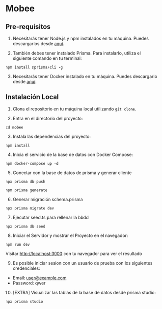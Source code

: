 # Mobee

## Pre-requisitos

1. Necesitarás tener Node.js y npm instalados en tu máquina. Puedes descargarlos desde [aquí](https://nodejs.org/es/).

2. También debes tener instalado Prisma. Para instalarlo, utiliza el siguiente comando en tu terminal:

`npm install @prisma/cli -g`

3. Necesitarás tener Docker instalado en tu máquina. Puedes descargarlo desde [aquí](https://www.docker.com/products/docker-desktop).

## Instalación Local

1. Clona el repositorio en tu máquina local utilizando `git clone`.

2. Entra en el directorio del proyecto:

`cd mobee`

3. Instala las dependencias del proyecto:

`npm install`

4. Inicia el servicio de la base de datos con Docker Compose:

`npm docker-compose up -d`

5. Conectar con la base de datos de prisma y generar cliente

`npx prisma db push`

`npm prisma generate`

6. Generar migración schema.prisma

`npx prisma migrate dev`

7. Ejecutar seed.ts para rellenar la bbdd

`npx prisma db seed`

8. Iniciar el Servidor y mostrar el Proyecto en el navegador:

`npm run dev`

Visitar [http://localhost:3000](http://localhost:3000) con tu navegador para ver el resultado

9. Es posible iniciar sesion con un usuario de prueba con los siguientes credenciales:

- Email: user@example.com
- Password: qwer

10. [EXTRA] Visualizar las tablas de la base de datos desde prisma studio:

`npx prisma studio`
